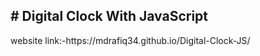 <h2># Digital Clock With JavaScript</h2> 

<p>website link:-https://mdrafiq34.github.io/Digital-Clock-JS/ </p>
